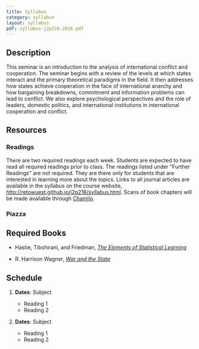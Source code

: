 ```yaml
---
title: Syllabus
category: syllabus
layout: syllabus
pdf: syllabus-j2p216-2016.pdf
---
```


## Description

This seminar is an introduction to the analysis of international conflict and cooperation. The seminar begins with a review of the levels at which states interact and the primary theoretical paradigms in the field. It then addresses how states achieve cooperation in the face of international anarchy and how bargaining breakdowns, commitment and information problems can lead to conflict. We also explore psychological perspectives and the role of leaders, domestic politics, and international institutions in international cooperation and conflict.


## Resources

### Readings

There are two required readings each week. Students are expected to have read all required readings prior to class. The readings listed under "Further Readings" are not required. They are there only for students that are interested in learning more about the topics. Links to all journal articles are available in the syllabus on the course website, <http://retowuest.github.io/j2p216/syllabus.html>.  Scans of book chapters will be made available through [Chamilo](https://chamilo.unige.ch/).

### Piazza


## Required Books

* Hastie, Tibshirani, and Friedman,
  [*The Elements of Statistical Learning*](http://statweb.stanford.edu/~tibs/ElemStatLearn/)

* R. Harrison Wagner,
  [*War and the State*](http://www.amazon.com/War-State-Theory-International-Politics/dp/0472069810)


## Schedule

1. **Dates**: Subject
    * Reading 1
    * Reading 2

2. **Dates**: Subject
    * Reading 1
    * Reading 2
